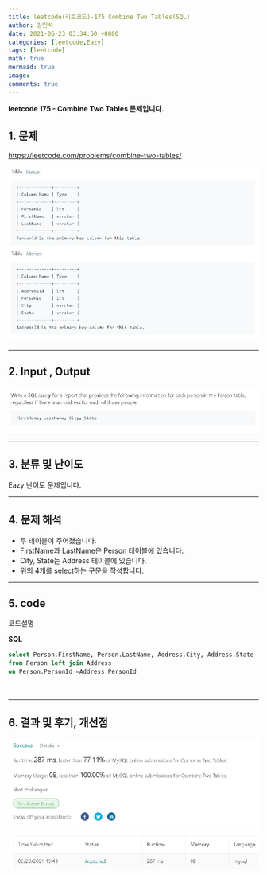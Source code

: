 ```yaml
---
title: leetcode(리트코드)-175 Combine Two Tables(SQL)
author: 강민석
date: 2021-06-23 03:34:50 +0800
categories: [leetcode,Eazy]
tags: [leetcode]
math: true
mermaid: true
image: 
comments: true
---
```


**leetcode 175 - Combine Two Tables 문제입니다.**

## 1. 문제
<https://leetcode.com/problems/combine-two-tables/> 

![](/assets/img/sample/leetcode/175/Problem.JPG)

-----  

## 2. Input , Output

![](/assets/img/sample/leetcode/175/input.JPG)  


-----  

## 3. 분류 및 난이도

Eazy 난이도 문제입니다.  


-----  

## 4. 문제 해석

- 두 테이블이 주어졌습니다. 
- FirstName과 LastName은 Person 테이블에 있습니다.
- City, State는 Address 테이블에 있습니다.
- 위의 4개를 select하는 구문을 작성합니다.





-----  

## 5. code  

코드설명

**SQL**

```sql
select Person.FirstName, Person.LastName, Address.City, Address.State 
from Person left join Address
on Person.PersonId =Address.PersonId

                
```

-----

## 6. 결과 및 후기, 개선점



![](/assets/img/sample/leetcode/175/result.JPG)  





